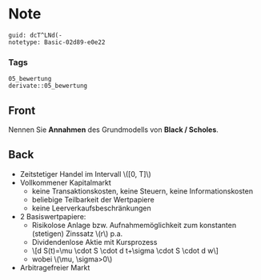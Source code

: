 # Note
```
guid: dcT^LNd(-
notetype: Basic-02d89-e0e22
```

### Tags
```
05_bewertung
derivate::05_bewertung
```

## Front
Nennen Sie <b>Annahmen</b> des Grundmodells von <b>Black /
Scholes</b>.

## Back
<ul>
  <li>Zeitstetiger Handel im Intervall \([0, T]\)
  <li>Vollkommener Kapitalmarkt
  <ul>
    <li>keine Transaktionskosten, keine Steuern, keine
    Informationskosten
    <li>beliebige Teilbarkeit der Wertpapiere
    <li>keine Leerverkaufsbeschränkungen
  </ul>
  <li>2 Basiswertpapiere:
  <ul>
    <li>Risikolose Anlage bzw. Aufnahmemöglichkeit zum konstanten
    (stetigen) Zinssatz \(r\) p.a.
    <li>Dividendenlose Aktie mit Kursprozess
    <li>\[d S(t)=\mu \cdot S \cdot d t+\sigma \cdot S \cdot d w\]
    <li>wobei \(\mu, \sigma>0\)
  </ul>
  <li>Arbitragefreier Markt
</ul>
